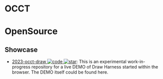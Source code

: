 # OCCT

# OpenSource

## Showcase

- [2023-occt-draw ![code](https://ng-tech.icu/assets/code.svg) ![star](https://img.shields.io/github/stars/gkv311/occt-draw)](https://github.com/gkv311/occt-draw): This is an experimental work-in-progress repository for a live DEMO of Draw Harness started within the browser. The DEMO itself could be found here.
